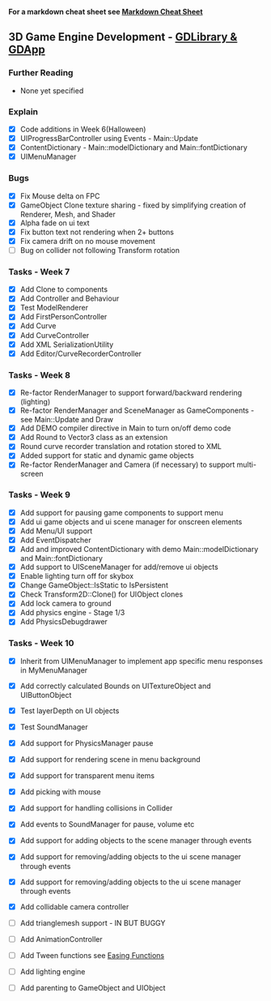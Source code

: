 ﻿
**For a markdown cheat sheet see [Markdown Cheat Sheet](https://www.markdownguide.org/cheat-sheet/)**

## 3D Game Engine Development - [GDLibrary & GDApp](https://github.com/nmcguinness/GD3_3_Intro_To_MonoGame.git)

### Further Reading
- None yet specified

### Explain
- [x] Code additions in Week 6(Halloween)
- [x] UIProgressBarController using Events - Main::Update
- [x] ContentDictionary - Main::modelDictionary and Main::fontDictionary
- [x] UIMenuManager

### Bugs
- [x] Fix Mouse delta on FPC
- [x] GameObject Clone texture sharing - fixed by simplifying creation of Renderer, Mesh, and Shader
- [x] Alpha fade on ui text
- [x] Fix button text not rendering when 2+ buttons
- [x] Fix camera drift on no mouse movement
- [ ] Bug on collider not following Transform rotation

### Tasks - Week 7
- [x] Add Clone to components
- [x] Add Controller and Behaviour
- [x] Test ModelRenderer
- [x] Add FirstPersonController
- [x] Add Curve
- [x] Add CurveController
- [x] Add XML SerializationUtility
- [x] Add Editor/CurveRecorderController

### Tasks - Week 8
- [x] Re-factor RenderManager to support forward/backward rendering (lighting)
- [x] Re-factor RenderManager and SceneManager as GameComponents - see Main::Update and Draw 
- [x] Add DEMO compiler directive in Main to turn on/off demo code
- [x] Add Round to Vector3 class as an extension
- [x] Round curve recorder translation and rotation stored to XML
- [x] Added support for static and dynamic game objects 
- [x] Re-factor RenderManager and Camera (if necessary) to support multi-screen

### Tasks - Week 9
- [x] Add support for pausing game components to support menu
- [x] Add ui game objects and ui scene manager for onscreen elements
- [x] Add Menu/UI support
- [x] Add EventDispatcher
- [x] Add and improved ContentDictionary with demo Main::modelDictionary and Main::fontDictionary
- [x] Add support to UISceneManager for add/remove ui objects
- [x] Enable lighting turn off for skybox
- [x] Change GameObject::IsStatic to IsPersistent
- [x] Check Transform2D::Clone() for UIObject clones
- [x] Add lock camera to ground
- [x] Add physics engine - Stage 1/3
- [x] Add PhysicsDebugdrawer

### Tasks - Week 10
- [x] Inherit from UIMenuManager to implement app specific menu responses in MyMenuManager
- [x] Add correctly calculated Bounds on UITextureObject and UIButtonObject
- [x] Test layerDepth on UI objects
- [x] Test SoundManager
- [x] Add support for PhysicsManager pause
- [x] Add support for rendering scene in menu background
- [x] Add support for transparent menu items
- [x] Add picking with mouse
- [x] Add support for handling collisions in Collider
- [x] Add events to SoundManager for pause, volume etc
- [x] Add support for adding objects to the scene manager through events
- [x] Add support for removing/adding objects to the ui scene manager through events
- [x] Add support for removing/adding objects to the ui scene manager through events
- [x] Add collidable camera controller

- [ ] Add trianglemesh support - IN BUT BUGGY
- [ ] Add AnimationController
- [ ] Add Tween functions see [Easing Functions](https://easings.net/)
- [ ] Add lighting engine
- [ ] Add parenting to GameObject and UIObject





